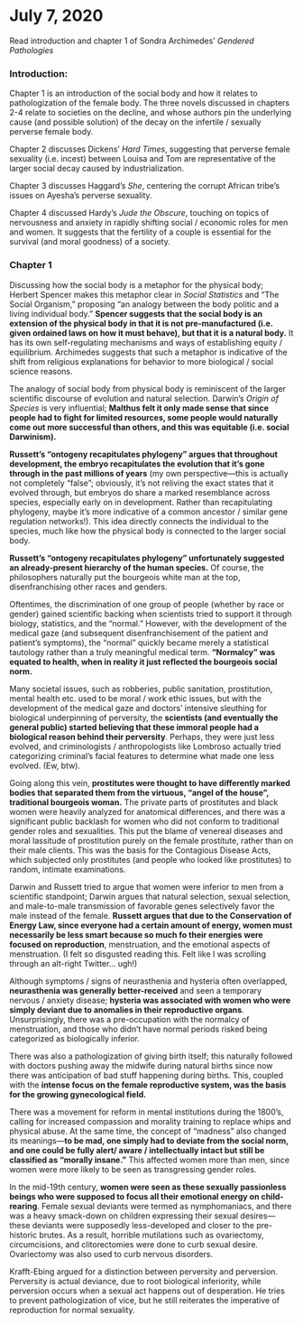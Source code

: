 # July 7, 2020

Read introduction and chapter 1 of Sondra Archimedes’ *Gendered Pathologies*

### Introduction:
Chapter 1 is an introduction of the social body and how it relates to pathologization of the female body. The three novels discussed in chapters 2-4 relate to societies on the decline, and whose authors pin the underlying cause (and possible solution) of the decay on the infertile / sexually perverse female body.

Chapter 2 discusses Dickens’ *Hard Times*, suggesting that perverse female sexuality (i.e. incest) between Louisa and Tom are representative of the larger social decay caused by industrialization.

Chapter 3 discusses Haggard’s *She*, centering the corrupt African tribe’s issues on Ayesha’s perverse sexuality.

Chapter 4 discussed Hardy’s *Jude the Obscure*, touching on topics of nervousness and anxiety in rapidly shifting social / economic roles for men and women. It suggests that the fertility of a couple is essential for the survival (and moral goodness) of a society.

### Chapter 1

Discussing how the social body is a metaphor for the physical body; Herbert Spencer makes this metaphor clear in *Social Statistics* and “The Social Organism,” proposing “an analogy between the body politic and a living individual body.” **Spencer suggests that the social body is an extension of the physical body in that it is not pre-manufactured (i.e. given ordained laws on how it must behave), but that it is a natural body.** It has its own self-regulating mechanisms and ways of establishing equity / equilibrium. Archimedes suggests that such a metaphor is indicative of the shift from religious explanations for behavior to more biological / social science reasons.

The analogy of social body from physical body is reminiscent of the larger scientific discourse of evolution and natural selection. Darwin’s *Origin of Species* is very influential; **Malthus felt it only made sense that since people had to fight for limited resources, some people would naturally come out more successful than others, and this was equitable (i.e. social Darwinism).**

**Russett’s “ontogeny recapitulates phylogeny” argues that throughout development, the embryo recapitulates the evolution that it’s gone through in the past millions of years** (my own perspective—this is actually not completely “false”; obviously, it’s not reliving the exact states that it evolved through, but embryos do share a marked resemblance across species, especially early on in development. Rather than recapitulating phylogeny, maybe it’s more indicative of a common ancestor / similar gene regulation networks!). This idea directly connects the individual to the species, much like how the physical body is connected to the larger social body.

**Russett’s “ontogeny recapitulates phylogeny” unfortunately suggested an already-present hierarchy of the human species.** Of course, the philosophers naturally put the bourgeois white man at the top, disenfranchising other races and genders.

Oftentimes, the discrimination of one group of people (whether by race or gender) gained scientific backing when scientists tried to support it through biology, statistics, and the “normal.” However, with the development of the medical gaze (and subsequent disenfranchisement of the patient and patient’s symptoms), the “normal” quickly became merely a statistical tautology rather than a truly meaningful medical term. **“Normalcy” was equated to health, when in reality it just reflected the bourgeois social norm.**

Many societal issues, such as robberies, public sanitation, prostitution, mental health etc. used to be moral / work ethic issues, but with the development of the medical gaze and doctors’ intensive sleuthing for biological underpinning of perversity, the **scientists (and eventually the general public) started believing that these immoral people had a biological reason behind their perversity**. Perhaps, they were just less evolved, and criminologists / anthropologists like Lombroso actually tried categorizing criminal’s facial features to determine what made one less evolved. (Ew, btw).

Going along this vein, **prostitutes were thought to have differently marked bodies that separated them from the virtuous, “angel of the house”, traditional bourgeois woman.** The private parts of prostitutes and black women were heavily analyzed for anatomical differences, and there was a significant public backlash for women who did not conform to traditional gender roles and sexualities. This put the blame of venereal diseases and moral lassitude of prostitution purely on the female prostitute, rather than on their male clients. This was the basis for the Contagious Disease Acts, which subjected only prostitutes (and people who looked like prostitutes) to random, intimate examinations.

Darwin and Russett tried to argue that women were inferior to men from a scientific standpoint; Darwin argues that natural selection, sexual selection, and male-to-male transmission of favorable genes selectively favor the male instead of the female. **Russett argues that due to the Conservation of Energy Law, since everyone had a certain amount of energy, women must necessarily be less smart because so much fo their energies were focused on reproduction**, menstruation, and the emotional aspects of menstruation. (I felt so disgusted reading this. Felt like I was scrolling through an alt-right Twitter… ugh!)

Although symptoms / signs of neurasthenia and hysteria often overlapped, **neurasthenia was generally better-received** and seen a temporary nervous / anxiety disease; **hysteria was associated with women who were simply deviant due to anomalies in their reproductive organs**. Unsurprisingly, there was a pre-occupation with the normalcy of menstruation, and those who didn’t have normal periods risked being categorized as biologically inferior.

There was also a pathologization of giving birth itself; this naturally followed with doctors pushing away the midwife during natural births since now there was anticipation of bad stuff happening during births. This, coupled with the **intense focus on the female reproductive system, was the basis for the growing gynecological field.**

There was a movement for reform in mental institutions during the 1800’s, calling for increased compassion and morality training to replace whips and physical abuse. At the same time, the concept of “madness” also changed its meanings—**to be mad, one simply had to deviate from the social norm, and one could be fully alert/ aware / intellectually intact but still be classified as “morally insane.”** This affected women more than men, since women were more likely to be seen as transgressing gender roles.

In the mid-19th century, **women were seen as these sexually passionless beings who were supposed to focus all their emotional energy on child-rearing**. Female sexual deviants were termed as nymphomaniacs, and there was a heavy smack-down on children expressing their sexual desires—these deviants were supposedly less-developed and closer to the pre-historic brutes. As a result, horrible mutilations such as ovariectomy, circumcisions, and clitorectomies were done to curb sexual desire. Ovariectomy was also used to curb nervous disorders.

Krafft-Ebing argued for a distinction between perversity and perversion. Perversity is actual deviance, due to root biological inferiority, while perversion occurs when a sexual act happens out of desperation. He tries to prevent pathologization of vice, but he still reiterates the imperative of reproduction for normal sexuality.



